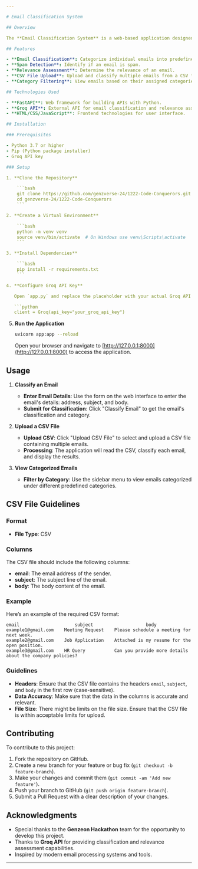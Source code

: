 ```yaml
---

# Email Classification System 

## Overview

The **Email Classification System** is a web-based application designed to classify emails into predefined categories using FastAPI and the Groq API. It supports both individual email classification and bulk processing of emails from a CSV file.

## Features

- **Email Classification**: Categorize individual emails into predefined categories.
- **Spam Detection**: Identify if an email is spam.
- **Relevance Assessment**: Determine the relevance of an email.
- **CSV File Upload**: Upload and classify multiple emails from a CSV file.
- **Category Filtering**: View emails based on their assigned categories.

## Technologies Used

- **FastAPI**: Web framework for building APIs with Python.
- **Groq API**: External API for email classification and relevance assessment.
- **HTML/CSS/JavaScript**: Frontend technologies for user interface.

## Installation

### Prerequisites

- Python 3.7 or higher
- Pip (Python package installer)
- Groq API key

### Setup

1. **Clone the Repository**

    ```bash
    git clone https://github.com/genzverse-24/1222-Code-Conquerors.git
    cd genzverse-24/1222-Code-Conquerors
    ```

2. **Create a Virtual Environment**

    ```bash
    python -m venv venv
    source venv/bin/activate  # On Windows use venv\Scripts\activate
    ```

3. **Install Dependencies**

    ```bash
    pip install -r requirements.txt
    ```

4. **Configure Groq API Key**

   Open `app.py` and replace the placeholder with your actual Groq API key.

   ```python
   client = Groq(api_key="your_groq_api_key")
   ```

5. **Run the Application**

    ```bash
    uvicorn app:app --reload
    ```

    Open your browser and navigate to [http://127.0.0.1:8000](http://127.0.0.1:8000) to access the application.

## Usage

1. **Classify an Email**

    - **Enter Email Details**: Use the form on the web interface to enter the email's details: address, subject, and body.
    - **Submit for Classification**: Click "Classify Email" to get the email's classification and category.

2. **Upload a CSV File**

    - **Upload CSV**: Click "Upload CSV File" to select and upload a CSV file containing multiple emails.
    - **Processing**: The application will read the CSV, classify each email, and display the results.

3. **View Categorized Emails**

    - **Filter by Category**: Use the sidebar menu to view emails categorized under different predefined categories.

## CSV File Guidelines

### Format

- **File Type**: CSV

### Columns

The CSV file should include the following columns:

- **email**: The email address of the sender.
- **subject**: The subject line of the email.
- **body**: The body content of the email.

### Example

Here’s an example of the required CSV format:

```csv
email                     subject                    body
example1@gmail.com    Meeting Request    Please schedule a meeting for next week.
example2@gmail.com    Job Application    Attached is my resume for the open position.
example3@gmail.com    HR Query           Can you provide more details about the company policies?
```

### Guidelines

- **Headers**: Ensure that the CSV file contains the headers `email`, `subject`, and `body` in the first row (case-sensitive).
- **Data Accuracy**: Make sure that the data in the columns is accurate and relevant.
- **File Size**: There might be limits on the file size. Ensure that the CSV file is within acceptable limits for upload.

## Contributing

To contribute to this project:

1. Fork the repository on GitHub.
2. Create a new branch for your feature or bug fix (`git checkout -b feature-branch`).
3. Make your changes and commit them (`git commit -am 'Add new feature'`).
4. Push your branch to GitHub (`git push origin feature-branch`).
5. Submit a Pull Request with a clear description of your changes.

## Acknowledgments

- Special thanks to the **Genzeon Hackathon** team for the opportunity to develop this project.
- Thanks to **Groq API** for providing classification and relevance assessment capabilities.
- Inspired by modern email processing systems and tools.
  
---
```

